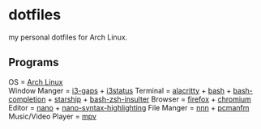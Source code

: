 # dotfiles
my personal dotfiles for Arch Linux.

## Programs
OS = [Arch Linux](https://archlinux.org/)  
Window Manger = [i3-gaps](https://archlinux.org/packages/community/x86_64/i3-gaps/) + [i3status](https://archlinux.org/packages/community/x86_64/i3status/)
Terminal = [alacritty](https://archlinux.org/packages/community/x86_64/alacritty/) + [bash](https://archlinux.org/packages/core/x86_64/bash/) + [bash-completion](https://archlinux.org/packages/extra/any/bash-completion/) + [starship](https://archlinux.org/packages/community/x86_64/starship/) + [bash-zsh-insulter](https://aur.archlinux.org/packages/bash-zsh-insulter/)
Browser = [firefox](https://archlinux.org/packages/extra/x86_64/firefox/) + [chromium](https://archlinux.org/packages/extra/x86_64/chromium/)
Editor = [nano](https://archlinux.org/packages/core/x86_64/nano/) + [nano-syntax-highlighting](https://archlinux.org/packages/community/any/nano-syntax-highlighting/)
File Manger = [nnn](https://archlinux.org/packages/community/x86_64/nnn/) + [pcmanfm](https://archlinux.org/packages/community/x86_64/pcmanfm/)
Music/Video Player = [mpv](https://archlinux.org/packages/community/x86_64/mpv/)
